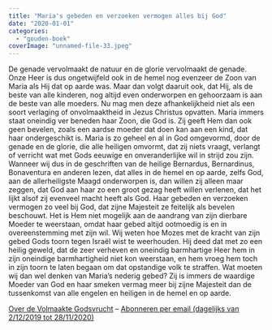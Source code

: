 ```yaml
---
title: "Maria's gebeden en verzoeken vermogen alles bij God"
date: "2020-01-01"
categories: 
  - "gouden-boek"
coverImage: "unnamed-file-33.jpeg"
---
```


De genade vervolmaakt de natuur en de glorie vervolmaakt de genade. Onze Heer is dus ongetwijfeld ook in de hemel nog evenzeer de Zoon van Maria als Hij dat op aarde was. Maar dan volgt daaruit ook, dat Hij, als de beste van alle kinderen, nog altijd even onderworpen en gehoorzaam is aan de beste van alle moeders. Nu mag men deze afhankelijkheid niet als een soort verlaging of onvolmaaktheid in Jezus Christus opvatten. Maria immers staat oneindig ver beneden haar Zoon, die God is. Zij geeft Hem dan ook geen bevelen, zoals een aardse moeder dat doen kan aan een kind, dat haar ondergeschikt is. Maria is zo geheel en al in God omgevormd, door de genade en de glorie, die alle heiligen omvormt, dat zij niets vraagt, verlangt of verricht wat met Gods eeuwige en onveranderlijke wil in strijd zou zijn. Wanneer wij dus in de geschriften van de heilige Bernardus, Bernardinus, Bonaventura en anderen lezen, dat alles in de hemel en op aarde, zelfs God, aan de allerheiligste Maagd onderworpen is, dan willen zij alleen maar zeggen, dat God aan haar zo een groot gezag heeft willen verlenen, dat het lijkt alsof zij evenveel macht heeft als God. Haar gebeden en verzoeken vermogen zo veel bij God, dat zijne Majesteit ze feitelijk als bevelen beschouwt. Het is Hem niet mogelijk aan de aandrang van zijn dierbare Moeder te weerstaan, omdat haar gebed altijd ootmoedig is en in overeenstemming met zijn wil. Wij weten hoe Mozes met de kracht van zijn gebed Gods toorn tegen Israël wist te weerhouden. Hij deed dat met zo een heilig geweld, dat de zeer verheven en oneindig barmhartige Heer hem in zijn oneindige barmhartigheid niet kon weerstaan, en hem vroeg hem toch in zijn toorn te laten begaan om dat opstandige volk te straffen. Wat moeten wij dan wel denken van Maria’s nederig gebed? Zij is immers de waardige Moeder van God en haar smeken vermag meer bij zijne Majesteit dan de tussenkomst van alle engelen en heiligen in de hemel en op aarde.

[Over de Volmaakte Godsvrucht](/blog/een-jaar-lang-volmaakte-godsvrucht/) – [Abonneren per email (dagelijks van 2/12/2019 tot 28/11/2020)](http://eepurl.com/9RKvX)
